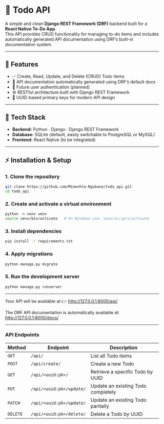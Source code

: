 # 📝 Todo API

A simple and clean **Django REST Framework (DRF)** backend built for a **React Native To-Do App**.  
This API provides CRUD functionality for managing to-do items and includes automatically generated API documentation using DRF’s built-in documentation system.

---

## 🚀 Features

- ✅ Create, Read, Update, and Delete (CRUD) Todo items  
- 📄 API documentation automatically generated using DRF’s default docs  
- 🔑 Future user authentication (planned)  
- ⚙️ RESTful architecture built with Django REST Framework  
- 🧱 UUID-based primary keys for modern API design  

---

## 🧰 Tech Stack

- **Backend:** Python · Django · Django REST Framework  
- **Database:** SQLite (default, easily switchable to PostgreSQL or MySQL)  
- **Frontend:** React Native (to be integrated)  


---

## ⚡ Installation & Setup

### 1. Clone the repository
```bash
git clone https://github.com/Minenhle-Ngubane/todo_api.git
cd todo_api
```
### 2. Create and activate a virtual environment
```bash
python -m venv venv
source venv/bin/activate   # On Windows use: venv\Scripts\activate
```

### 3. Install dependencies
```bash
pip install -r requirements.txt
```

### 4. Apply migrations
```bash
python manage.py migrate
```

### 5. Run the development server
```bash
python manage.py runserver
```
---

Your API will be available at 👉 http://127.0.0.1:8000/api/

The DRF API documentation is automatically available at:
http://127.0.0.1:8000/docs/

---

### API Endpoints
| Method       | Endpoint                 | Description                         |
|-------------|--------------------------|-------------------------------------|
| `GET`       | `/api/`                      | List all Todo items                  |
| `POST`      | `/api/create/`               | Create a new Todo                    |
| `GET`       | `/api/<uuid:pk>/`            | Retrieve a specific Todo by UUID     |
| `PUT`       | `/api/<uuid:pk>/update/`     | Update an existing Todo completely   |
| `PATCH`     | `/api/<uuid:pk>/update/`     | Update an existing Todo partially   |
| `DELETE`    | `/api/<uuid:pk>/delete/`     | Delete a Todo by UUID                |

